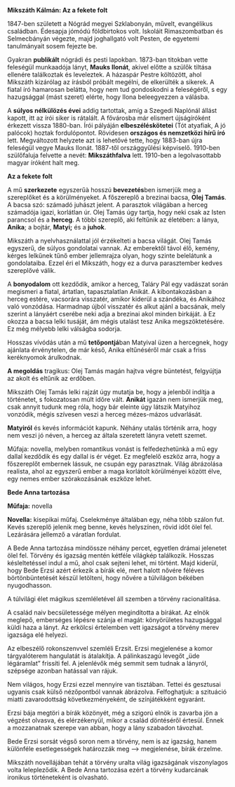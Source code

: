 ﻿**Mikszáth Kálmán: Az a fekete folt**

1847-ben született a Nógrád megyei Szklabonyán, művelt, evangélikus családban. Édesapja jómódú földbirtokos volt. Iskoláit Rimaszombatban és Selmecbányán végezte, majd joghallgató volt Pesten, de egyetemi tanulmányait sosem fejezte be. 

Gyakran **publikált** nógrádi és pesti lapokban. 1873-ban titokban vette feleségül munkaadója lányt, **Mauks Ilonát**, akivel előtte a szülők tiltása ellenére találkoztak és leveleztek. A házaspár Pestre költözött, ahol Mikszáth kizárólag az írásból próbált megélni, de elkerülték a sikerek. A fiatal író hamarosan belátta, hogy nem tud gondoskodni a feleségéről, s egy hazugsággal (mást szeret) elérte, hogy Ilona beleegyezzen a válásba. 

A **súlyos nélkülözés évei** addig tartottak, amíg a Szegedi Naplónál állást kapott, itt az írói siker is rátalált. A fővárosba már elismert újságíróként érkezett vissza 1880-ban. Írói pályáján **elbeszéléskötetei** (Tót atyafiak, A jó palócok) hoztak fordulópontot. Rövidesen **országos és nemzetközi hírű író** lett. Megváltozott helyzete azt is lehetővé tette, hogy 1883-ban újra feleségül vegye Mauks Ilonát. 1887-től országgyűlési képviselő. 1910-ben szülőfaluja felvette a nevét: **Mikszáthfalva** lett. 1910-ben a legolvasottabb magyar íróként halt meg. 

**Az a fekete folt**

A mű **szerkezete** egyszerűà hosszú **bevezetés**ben ismerjük meg a szereplőket és a körülményeket. A főszereplő a brezinai bacsa, **Olej Tamás**. A bacsa szó: számadó juhászt jelent. A parasztok világában a herceg számadója igazi, korlátlan úr. Olej Tamás úgy tartja, hogy neki csak az Isten parancsol és a **herceg**. A többi szereplő, aki feltűnik az életében: a lánya, **Anika**; a bojtár, **Matyi;** és a **juhok**. 

Mikszáth a nyelvhasználattal jól érzékelteti a bacsa világát. Olej Tamás egyszerű, de súlyos gondolatai vannak. Az emberektől távol élő, kemény, kérges lelkűnek tűnő ember jellemrajza olyan, hogy szinte belelátunk a gondolataiba. Ezzel éri el Mikszáth, hogy ez a durva parasztember kedves szereplővé válik.  

A **bonyodalom** ott kezdődik, amikor a herceg, Taláry Pál egy vadászat során megismeri a fiatal, ártatlan, tapasztalatlan Anikát. A kibontakozásban a herceg estére, vacsorára visszatér, amikor kiderül a szándéka, és Anikához való vonzódása. Harmadnap újból visszatér és alkut ajánl a bacsának, mely szerint a lányáért cserébe neki adja a brezinai akol minden birkáját. à Ez okozza a bacsa lelki tusáját, ám mégis utalást tesz Anika megszöktetésére. Ez még mélyebb lelki válságba sodorja. 

Hosszas vívódás után a mű **tetőpontjá**ban Matyival üzen a hercegnek, hogy ajánlata érvénytelen, de már késő, Anika eltűnéséről már csak a friss keréknyomok árulkodnak. 

**A megoldás** tragikus: Olej Tamás magán hajtva végre büntetést, felgyújtja az akolt és eltűnik az erdőben. 

Mikszáth Olej Tamás lelki rajzát úgy mutatja be, hogy a jelenből indítja a történetet, s fokozatosan múlt időre vált. **Anikát** igazán nem ismerjük meg, csak annyit tudunk meg róla, hogy bár eleinte úgy látszik Matyihoz vonzódik, mégis szívesen veszi a herceg mézes-mázos udvarlását. 

**Matyiról** és kevés információt kapunk. Néhány utalás történik arra, hogy nem veszi jó néven, a herceg az általa szeretett lányra vetett szemet. 

Műfaja: novella, melyben romantikus vonást is felfedezhetünkà a mű egy dallal kezdődik és egy dallal is ér véget. Ez megfelelő eszköz arra, hogy a főszereplőt embernek lássuk, ne csupán egy parasztnak. Világ ábrázolása realista, ahol az egyszerű ember a maga korlátolt körülményei között élve, egy nemes ember szórakozásának eszköze lehet. 

**Bede Anna tartozása**

**Műfaja:** novella

**Novella:** kisepikai műfaj. Cselekménye általában egy, néha több szálon fut. Kevés szereplő jelenik meg benne, kevés helyszínen, rövid időt ölel fel. Lezárására jellemző a váratlan fordulat.

A Bede Anna tartozása mindössze néhány percet, egyetlen drámai jelenetet ölel fel. Törvény és igazság mentén kétféle világkép találkozik. Hosszas késleltetéssel indul a mű, ahol csak sejteni lehet, mi történt. Majd kiderül, hogy Bede Erzsi azért érkezik a bírák elé, mert halott nővére féléves börtönbüntetését készül letölteni, hogy nővére a túlvilágon békében nyugodhasson.

A túlvilági élet mágikus szemléletével áll szemben a törvény racionalitása. 

A család naiv becsületessége mélyen megindította a bírákat. Az elnök meglepő, emberséges lépésre szánja el magát: könyörületes hazugsággal küldi haza a lányt. Az erkölcsi értelemben vett igazságot a törvény merev igazsága elé helyezi. 

Az elbeszélő rokonszenvvel szemléli Erzsit. Erzsi megjelenése a komor tárgyalóterem hangulatát is átalakítja. A pálinkaszagú levegőt „üde légáramlat” frissíti fel. A jelenlévők még semmit sem tudnak a lányról, szépsége azonban hatással van rájuk. 

Nem világos, hogy Erzsi ezzel mennyire van tisztában. Tettei és gesztusai ugyanis csak külső nézőpontból vannak ábrázolva. Felfoghatjuk: a szituáció miatti zavarodottság következményeként, de színjátékként egyaránt. 

Erzsi bája megtöri a bírák közönyét, még a szigorú elnök is zavarba jön a végzést olvasva, és elérzékenyül, mikor a család döntéséről értesül. Ennek a mozzanatnak szerepe van abban, hogy a lány szabadon távozhat. 

Bede Erzsi sorsát végső soron nem a törvény, nem is az igazság, hanem különféle esetlegességek határozzák meg --> megjelenése, bírák érzelme. 

Mikszáth novellájában tehát a törvény uralta világ igazságának viszonylagos volta lelepleződik. A Bede Anna tartozása ezért a törvény kudarcának ironikus történeteként is olvasható. 

